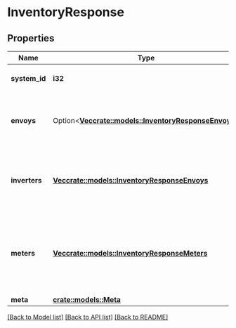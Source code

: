 # InventoryResponse

## Properties

Name | Type | Description | Notes
------------ | ------------- | ------------- | -------------
**system_id** | **i32** | Enlighten ID for this system. | 
**envoys** | Option<[**Vec<crate::models::InventoryResponseEnvoys>**](InventoryResponse_envoys.md)> | A list of Envoys on this system, including serial number. | [optional]
**inverters** | [**Vec<crate::models::InventoryResponseEnvoys>**](InventoryResponse_envoys.md) | A list of inverters on this system, including serial and model numbers. | 
**meters** | [**Vec<crate::models::InventoryResponseMeters>**](InventoryResponse_meters.md) | A list of meters on this system, including serial number, manufacturer, and model number. | 
**meta** | [**crate::models::Meta**](Meta.md) |  | 

[[Back to Model list]](../README.md#documentation-for-models) [[Back to API list]](../README.md#documentation-for-api-endpoints) [[Back to README]](../README.md)


